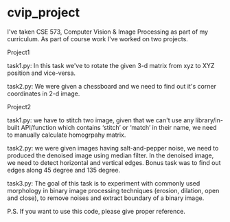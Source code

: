 # cvip_project
I've taken CSE 573, Computer Vision & Image Processing as part of my curriculum. As part of course work I've worked on two projects.

Project1

task1.py: In this task we've to rotate the given 3-d matrix from xyz to XYZ position and vice-versa.

task2.py: We were given a chessboard and we need to find out it's corner coordinates in 2-d image.


Project2

task1.py: we have to stitch two image, given that we can't use any library/in-built API/function which contains ‘stitch’ or ‘match’ in their name, we need to manually calculate homogrpahy matrix.

task2.py: we were given images having salt-and-pepper noise, we need to produced the denoised image using median filter. In the denoised image, we need to detect horizontal and vertical edges. Bonus task was to find out edges along 45 degree and 135 degree.

task3.py: The goal of this task is to experiment with commonly used morphology in binary image processing techniques (erosion, dilation, open and close), to remove noises and extract boundary of a binary image.


P.S. If you want to use this code, please give proper reference.
